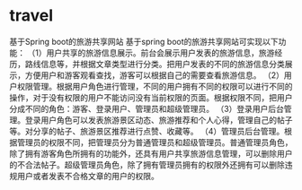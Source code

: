 # travel
基于Spring boot的旅游共享网站
基于spring boot的旅游共享网站可实现以下功能：
（1）用户共享的旅游信息展示。前台会展示用户发表的旅游信息，旅游经历，路线信息等，并根据文章类型进行分类。把用户发表的不同的旅游信息分类展示，方便用户和游客观看查找，游客可以根据自己的需要查看旅游信息。
（2）用户权限管理。根据用户角色进行管理，不同的用户拥有不同的权限可以进行不同的操作，对于没有权限的用户不能访问没有当前权限的页面。根据权限不同，把用户分成不同的角色：游客、登录用户、管理员和超级管理员。
（3）登录用户后台管理。登录用户角色可以发表旅游景区动态、旅游推荐和个人心得，管理自己的帖子等。对分享的帖子、旅游景区推荐进行点赞、收藏等。
（4）管理员后台管理。根据管理员的权限不同，把管理员分为普通管理员和超级管理员。普通管理员角色，除了拥有游客角色所拥有的功能外，还具有用户共享旅游信息管理，可以删除用户的不合法帖子。超级管理员角色，除了拥有管理员拥有的权限外还拥有可以删除违规用户或者发表不合格文章的用户的权限。


